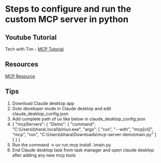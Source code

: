 # Steps to configure and run the custom MCP server in python

## Youtube Tutorial

Tech with Tim - <a href="https://youtu.be/-8k9lGpGQ6g" target="_blank">MCP Tutorial</a>

## Resources

<a href="https://github.com/modelcontextprotocol/python-sdk?tab=readme-ov-file" target="_blank">MCP Resource</a>

## Tips 

1. Download Claude desktop app
2. Goto developer mode in Claude desktop and edit claude_desktop_config.json
3. Add complete path of uv like below in claude_desktop_config.json
4. {
  "mcpServers": {
    "Demo": {
      "command": "C:\\Users\\bhara\\.local\\bin\\uv.exe",
      "args": [
        "run",
        "--with",
        "mcp[cli]",
        "mcp",
        "run",
        "C:\\Users\\bhara\\Downloads\\mcp-server-demo\\main.py"
      ]
    }
  }
}
5. Run the command -> uv run mcp install .\main.py
6.  End Claude desktop task from task manager and open claude desktop after adding any new mcp tools
